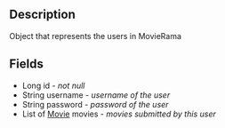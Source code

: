 ## Description
Object that represents the users in MovieRama

## Fields
* Long id - *not null*
* String username - *username of the user*
* String password - *password of the user*
* List of [Movie](Movie.md) movies - *movies submitted by this user*